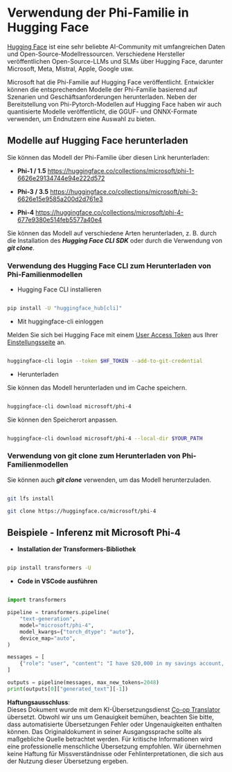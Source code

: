 <!--
CO_OP_TRANSLATOR_METADATA:
{
  "original_hash": "a6b485d694cca1ce16096da1d6d03ff8",
  "translation_date": "2025-03-27T06:10:52+00:00",
  "source_file": "md\\01.Introduction\\02\\01.HF.md",
  "language_code": "de"
}
-->
# **Verwendung der Phi-Familie in Hugging Face**

[Hugging Face](https://huggingface.co/) ist eine sehr beliebte AI-Community mit umfangreichen Daten und Open-Source-Modellressourcen. Verschiedene Hersteller veröffentlichen Open-Source-LLMs und SLMs über Hugging Face, darunter Microsoft, Meta, Mistral, Apple, Google usw.

Microsoft hat die Phi-Familie auf Hugging Face veröffentlicht. Entwickler können die entsprechenden Modelle der Phi-Familie basierend auf Szenarien und Geschäftsanforderungen herunterladen. Neben der Bereitstellung von Phi-Pytorch-Modellen auf Hugging Face haben wir auch quantisierte Modelle veröffentlicht, die GGUF- und ONNX-Formate verwenden, um Endnutzern eine Auswahl zu bieten.

## **Modelle auf Hugging Face herunterladen**

Sie können das Modell der Phi-Familie über diesen Link herunterladen:

-  **Phi-1 / 1.5** https://huggingface.co/collections/microsoft/phi-1-6626e29134744e94e222d572

-  **Phi-3 / 3.5** https://huggingface.co/collections/microsoft/phi-3-6626e15e9585a200d2d761e3

-  **Phi-4** https://huggingface.co/collections/microsoft/phi-4-677e9380e514feb5577a40e4

Sie können das Modell auf verschiedene Arten herunterladen, z. B. durch die Installation des ***Hugging Face CLI SDK*** oder durch die Verwendung von ***git clone***.

### **Verwendung des Hugging Face CLI zum Herunterladen von Phi-Familienmodellen**

- Hugging Face CLI installieren

```bash

pip install -U "huggingface_hub[cli]"

```

- Mit huggingface-cli einloggen

Melden Sie sich bei Hugging Face mit einem [User Access Token](https://huggingface.co/docs/hub/security-tokens) aus Ihrer [Einstellungsseite](https://huggingface.co/settings/tokens) an.

```bash

huggingface-cli login --token $HF_TOKEN --add-to-git-credential

```

- Herunterladen 

Sie können das Modell herunterladen und im Cache speichern.

```bash

huggingface-cli download microsoft/phi-4

```

Sie können den Speicherort anpassen.

```bash

huggingface-cli download microsoft/phi-4 --local-dir $YOUR_PATH

```

### **Verwendung von git clone zum Herunterladen von Phi-Familienmodellen**

Sie können auch ***git clone*** verwenden, um das Modell herunterzuladen.

```bash

git lfs install

git clone https://huggingface.co/microsoft/phi-4

```

## **Beispiele - Inferenz mit Microsoft Phi-4**

- **Installation der Transformers-Bibliothek**

```bash

pip install transformers -U

```

- **Code in VSCode ausführen**

```python

import transformers

pipeline = transformers.pipeline(
    "text-generation",
    model="microsoft/phi-4",
    model_kwargs={"torch_dtype": "auto"},
    device_map="auto",
)

messages = [
    {"role": "user", "content": "I have $20,000 in my savings account, where I receive a 4% profit per year and payments twice a year. Can you please tell me how long it will take for me to become a millionaire? Also, can you please explain the math step by step as if you were explaining it to an uneducated person?"},
]

outputs = pipeline(messages, max_new_tokens=2048)
print(outputs[0]["generated_text"][-1])

```

**Haftungsausschluss**:  
Dieses Dokument wurde mit dem KI-Übersetzungsdienst [Co-op Translator](https://github.com/Azure/co-op-translator) übersetzt. Obwohl wir uns um Genauigkeit bemühen, beachten Sie bitte, dass automatisierte Übersetzungen Fehler oder Ungenauigkeiten enthalten können. Das Originaldokument in seiner Ausgangssprache sollte als maßgebliche Quelle betrachtet werden. Für kritische Informationen wird eine professionelle menschliche Übersetzung empfohlen. Wir übernehmen keine Haftung für Missverständnisse oder Fehlinterpretationen, die sich aus der Nutzung dieser Übersetzung ergeben.